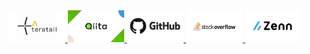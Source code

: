 <a href="https://teratail.com/users/ForestSeo">
	<img src="https://github.com/ForestSeo/ForestSeo/blob/image/teratail.jpg" width="18%" alt="teratail" title="teratail">
</a>
<a href="https://qiita.com/ForestSeo">
	<img src="https://github.com/ForestSeo/ForestSeo/blob/image/qiita.jpg" width="18%" alt="Qiita" title="Qiita">
</a>
<a href="https://github.com/ForestSeo">
	<img src="https://github.com/ForestSeo/ForestSeo/blob/image/github.jpg" width="18%" alt="GitHub" title="GitHub">
</a>
<a href="https://ja.stackoverflow.com/users/47787/forestseo">
	<img src="https://github.com/ForestSeo/ForestSeo/blob/image/stackoverflow.jpg" width="18%" alt="stackoverflow" title="stackoverflow">
</a>
<a href="https://zenn.dev/as">
	<img src="https://github.com/ForestSeo/ForestSeo/blob/image/zenn.jpg" width="18%" alt="zenn" title="zenn">
</a>
